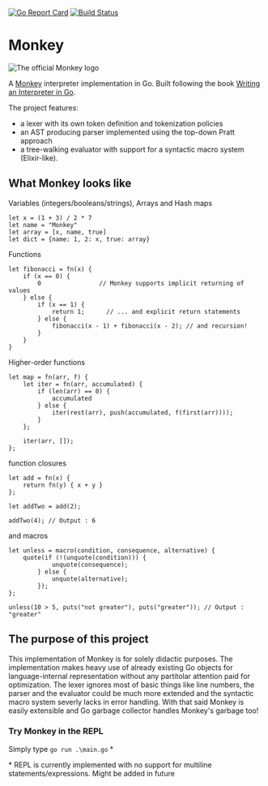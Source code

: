 [![Go Report Card](https://goreportcard.com/badge/github.com/tommymarto/Monkey)](https://goreportcard.com/report/github.com/tommymarto/Monkey) [![Build Status](https://dev.azure.com/tommymarto/Monkey/_apis/build/status/Monkey-Go%20(preview)-CI?repoName=tommymarto%2FMonkey&branchName=master)](https://dev.azure.com/tommymarto/Monkey/_build/latest?definitionId=2&repoName=tommymarto%2FMonkey&branchName=master)

# Monkey

![The official Monkey logo](https://interpreterbook.com/img/monkey_logo-d5171d15.png)

A [Monkey](https://monkeylang.org/) interpreter implementation in Go.
Built following the book [Writing an Interpreter in Go](https://interpreterbook.com/).

The project features:
- a lexer with its own token definition and tokenization policies
- an AST producing parser implemented using the top-down Pratt approach 
- a tree-walking evaluator with support for a syntactic macro system (Elixir-like).

## What Monkey looks like

Variables (integers/booleans/strings), Arrays and Hash maps
```
let x = (1 + 3) / 2 * 7  
let name = "Monkey"
let array = [x, name, true]
let dict = {name: 1, 2: x, true: array}
```

Functions
```
let fibonacci = fn(x) {
	if (x == 0) {
		0                // Monkey supports implicit returning of values
	} else {
		if (x == 1) {
			return 1;      // ... and explicit return statements
		} else {
			fibonacci(x - 1) + fibonacci(x - 2); // and recursion!
		}
	}
}
```

Higher-order functions
```
let map = fn(arr, f) {
	let iter = fn(arr, accumulated) {
		if (len(arr) == 0) {
			accumulated
		} else {
			iter(rest(arr), push(accumulated, f(first(arr))));
		}
	};

	iter(arr, []);
};
```

function closures
```
let add = fn(x) {
	return fn(y) { x + y }
};

let addTwo = add(2);

addTwo(4); // Output : 6
```

and macros
```
let unless = macro(condition, consequence, alternative) {
	quote(if (!(unquote(condition))) {
			unquote(consequence);
		} else {
			unquote(alternative);
		});
};

unless(10 > 5, puts("not greater"), puts("greater")); // Output : "greater"
```

## The purpose of this project
This implementation of Monkey is for solely didactic purposes. The implementation makes heavy use of already existing Go objects for language-internal representation without any partitolar attention paid for optimization. The lexer ignores most of basic things like line numbers, the parser and the evaluator could be much more extended and the syntactic macro system severly lacks in error handling. With that said Monkey is easily extensible and Go garbage collector handles Monkey's garbage too!  

### Try Monkey in the REPL
Simply type `go run .\main.go` *

\* REPL is currently implemented with no support for multiline statements/expressions. Might be added in future
